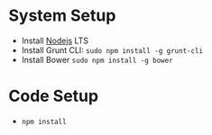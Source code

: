 # System Setup
* Install [Nodejs](https://nodejs.org/en/) LTS
* Install Grunt CLI: `sudo npm install -g grunt-cli`
* Install Bower `sudo npm install -g bower`

# Code Setup
* `npm install`